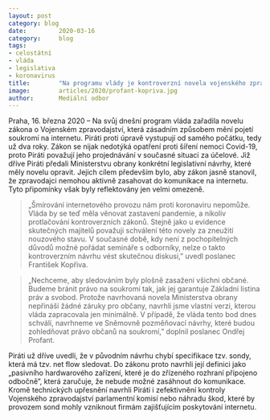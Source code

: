 ```yaml
---
layout: post
category: blog
date:         2020-03-16
category:     blog
tags:         
- celostátní 
- vláda 
- legislativa 
- koronavirus
title:        "Na programu vlády je kontroverzní novela vojenského zpravodajství, Piráti varují před ztrátou soukromí na internetu"
image:        articles/2020/profant-kopriva.jpg
author:       Mediální odbor
--- 
```


 

Praha, 16. března 2020 – Na svůj dnešní program vláda zařadila novelu zákona o Vojenském zpravodajství, která zásadním způsobem mění pojetí soukromí na internetu. Piráti proti úpravě vystupují od samého počátku, tedy už dva roky. Zákon se nijak nedotýká opatření proti šíření nemoci Covid-19, proto Piráti považují jeho projednávání v současné situaci za účelové. Již dříve Piráti předali Ministerstvu obrany konkrétní legislativní návrhy, které měly novelu opravit. Jejich cílem především bylo, aby zákon jasně stanovil, že zpravodajci nemohou aktivně zasahovat do komunikace na internetu. Tyto připomínky však byly reflektovány jen velmi omezeně. 

 

> „Šmírování internetového provozu nám proti koronaviru nepomůže. Vláda by se teď měla věnovat zastavení pandemie, a nikoliv protlačování kontroverzních zákonů. Stejně jako u evidence skutečných majitelů považuji schválení této novely za zneužití nouzového stavu. V současné době, kdy není z pochopitelných důvodů možné pořádat semináře s odborníky, nelze o takto kontroverzním návrhu vést skutečnou diskusi,” uvedl poslanec František Kopřiva. 

 

> „Nechceme, aby sledováním byly plošně zasaženi všichni občané. Budeme bránit právo na soukromí tak, jak jej garantuje Základní listina práv a svobod. Protože navrhovaná novela Ministerstva obrany nepřináší žádné záruky pro občany, navrhli jsme vlastní verzi, kterou vláda zapracovala jen minimálně. V případě, že vláda tento bod dnes schválí, navrhneme ve Sněmovně pozměňovací návrhy, které budou zohledňovat právo občanů na soukromí,” doplnil poslanec Ondřej Profant.

 

Piráti už dříve uvedli, že v původním návrhu chybí specifikace tzv. sondy, která má tzv. net flow sledovat. Do zákonu proto navrhli její definici jako „pasivního hardwarového zařízení, které je do zřízeného rozhraní připojeno odbočně”, která zaručuje, že nebude možné zasáhnout do komunikace. Kromě technických upřesnění navrhli Piráti i zefektivnění kontroly Vojenského zpravodajství parlamentní komisí nebo náhradu škod, které by provozem sond mohly vzniknout firmám zajišťujícím poskytování internetu. 
